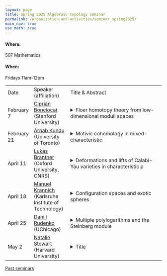```yaml
---
layout: page
title: Spring 2025 Algebraic topology seminar
permalink: /organization-and-activities/seminar_spring2025/
main_nav: true
use_math: true
---
```

<h4>Where:</h4> 507 Mathematics
<h4>When:</h4> Fridays 11am-12pm

<table>
<tr><td>Date</td> 
	<td>Speaker (affiliation)</td>
	<td style="width:60%">Title & Abstract</td>
	</tr>
<tr><td>February 7</td>
	<td><a href="https://sites.google.com/view/cmbonciocat/home">Ciprian Bonciocat</a> (Stanford University) </td>
	<td><details> 
	<summary>Floer homotopy theory from low-dimensional moduli spaces </summary>
	<p class="abstract"><i>Abstract:</i> Floer homotopy theory is the programme that seeks to upgrade various existing Morse/Floer theories from (co)chain complexes to module spectra over some E_\infty ring spectrum. In the first half of the talk, we review the general construction proposed in 1995 by Cohen, Jones, and Segal, which takes as input the data of all the higher dimensional moduli spaces of broken flow lines between critical points, together with suitable stable framings thereof. Then, we briefly illustrate how in the case of classical Morse-Bott theory on a closed smooth manifold M, the construction recovers the Thom spectra M^E for all reduced KO-theory classes [E] on M. In the second half, we show that one can still obtain weaker but non-trivial invariants (in the form of modules over Postnikov truncations of bordism spectra) if moduli spaces are smooth and compact only up to a certain dimension (as is often the case due to bubbling, e.g. in Instanton and Lagrangian Floer theories.) We end by illustrating how our construction can provide further constraints on the topology of the intersection between a monotone Lagrangian submanifold L of (M, $\omega$), and a Hamiltonian perturbation of L, and explore the concrete example of RP^n inside CP^n.</p>
	</details></td>
	</tr>
<tr><td>February 21</td>
	<td><a href="http://www.arnabkundu.com/">Arnab Kundu</a> (University of Toronto)</td>
	<td><details> 
	<summary>Motivic cohomology in mixed-characteristic</summary>
	<p class="abstract"><i>Abstract:</i> Motivic cohomology is a cohomology theory that can be defined internally within Grothendieck's category of motives. Voevodsky developed this theory for smooth varieties, demonstrating its profound connections to algebraic cycles and algebraic K-theory. However, its behaviour beyond the smooth case remains less well understood. Building upon recent advancements by Bachmann, Elmanto, Morrow, and Bouis, we establish its A^1-homotopty invariance for a broader class of "smooth" schemes. This is part of ongoing work in collaboration with Tess Bouis. </p>
	</details></td>
	</tr>
<tr><td>April 11</td>
	<td><a href="https://people.maths.ox.ac.uk/brantner/">Lukas Brantner</a> (Oxford University, CNRS)</td>
	<td><details> 
	<summary>Deformations and lifts of Calabi-Yau varieties in characteristic p</summary>
	<p class="abstract"><i>Abstract:</i> Homotopy theory allows us to study formal moduli problems via their tangent Lie algebras. After briefly reviewing this general paradigm, I will explain how it sheds light on deformations of Calabi-Yau varieties.  In joint work with Taelman, we prove a mixed characteristic analogue of the Bogomolov–Tian–Todorov theorem, which asserts that Calabi-Yau varieties in characteristic 0 are unobstructed. Moreover, we show that ordinary Calabi–Yau varieties in characteristic p admit canonical (and algebraisable) lifts to characteristic 0, generalising results of Serre-Tate for abelian varieties and Deligne-Nygaard for K3 surfaces. If time permits, I will conclude by discussing some intriguing questions related to our canonical lifts.  </p>
	</details></td>
	</tr>
<tr><td>April 18</td>
	<td><a href="https://manuelkrannich.github.io/">Manuel Krannich</a> (Karlsruhe Institute of Technology)</td>
	<td><details> 
	<summary>Configuration spaces and exotic spheres</summary>
	<p class="abstract"><i>Abstract:</i> How much of a closed smooth manifold M is captured by the homotopy type of its framed configuration spaces? This talk serves to make this question precise and to explain recent results in this direction in the case where M is an exotic sphere, obtained as part of joint work in progress with A. Kupers and F. Mezher. </p>
	</details></td>
	</tr>
<tr><td>April 25</td>
	<td><a href="https://math.uchicago.edu/~rudenkodaniil/">Daniil Rudenko</a> (UChicago)</td>
	<td><details> 
	<summary>Multiple polylogarithms and the Steinberg module</summary>
	<p class="abstract"><i>Abstract:</i> Multiple polylogarithms appear to be central to many seemingly unrelated areas of mathematics, including the volumes of hyperbolic polytopes, scissors congruence, algebraic K-theory, and special values of zeta functions. Despite this broad network of connections, the most fundamental properties of these functions, as predicted by the Goncharov program, remain conjectural. I will discuss recent progress in the Goncharov program, which is based on the connection between multiple polylogarithms and the Steinberg module. The talks are based on joint work with Steven Charlton and Danylo Radchenko, as well as on ongoing work with Alexander Kupers and Ismael Sierra. </p>
	</details></td>
	</tr>
<tr><td>May 2</td>
	<td><a href="https://nataliesstewart.github.io/">Natalie Stewart</a> (Harvard University)</td>
	<td><details> 
	<summary>Title</summary>
	<p class="abstract"><i>Abstract:</i> </p>
	</details></td>
	</tr>
	</table>

<a href="https://allenyuan.me/columbia-algebraic-topology-seminar/">Past seminars</a>
